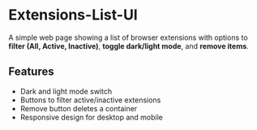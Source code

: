 # Extensions-List-UI

A simple web page showing a list of browser extensions with options to **filter (All, Active, Inactive)**, **toggle dark/light mode**, and **remove items**.

## Features
- Dark and light mode switch
- Buttons to filter active/inactive extensions
- Remove button deletes a container
- Responsive design for desktop and mobile
